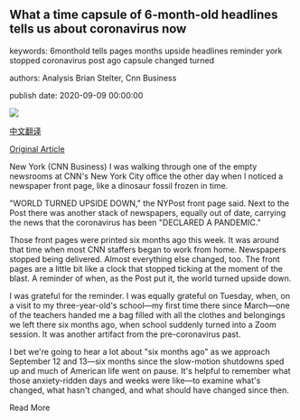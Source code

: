 ## What a time capsule of 6-month-old headlines tells us about coronavirus now

keywords: 6monthold tells pages months upside headlines reminder york stopped coronavirus post ago capsule changed turned

authors: Analysis Brian Stelter, Cnn Business

publish date: 2020-09-09 00:00:00

![](https://cdn.cnn.com/cnnnext/dam/assets/200909141212-subway-commuter-newspaper-march-2020-restricted-super-tease.jpg)

[中文翻译](What%20a%20time%20capsule%20of%206-month-old%20headlines%20tells%20us%20about%20coronavirus%20now_zh.md)

[Original Article](https://edition.cnn.com/2020/09/09/media/coronavirus-pandemic-six-months/index.html)

New York (CNN Business) I was walking through one of the empty newsrooms at CNN's New York City office the other day when I noticed a newspaper front page, like a dinosaur fossil frozen in time.

"WORLD TURNED UPSIDE DOWN," the NYPost front page said. Next to the Post there was another stack of newspapers, equally out of date, carrying the news that the coronavirus has been "DECLARED A PANDEMIC."

Those front pages were printed six months ago this week. It was around that time when most CNN staffers began to work from home. Newspapers stopped being delivered. Almost everything else changed, too. The front pages are a little bit like a clock that stopped ticking at the moment of the blast. A reminder of when, as the Post put it, the world turned upside down.

I was grateful for the reminder. I was equally grateful on Tuesday, when, on a visit to my three-year-old's school—my first time there since March—one of the teachers handed me a bag filled with all the clothes and belongings we left there six months ago, when school suddenly turned into a Zoom session. It was another artifact from the pre-coronavirus past.

I bet we're going to hear a lot about "six months ago" as we approach September 12 and 13—six months since the slow-motion shutdowns sped up and much of American life went on pause. It's helpful to remember what those anxiety-ridden days and weeks were like—to examine what's changed, what hasn't changed, and what should have changed since then.

Read More